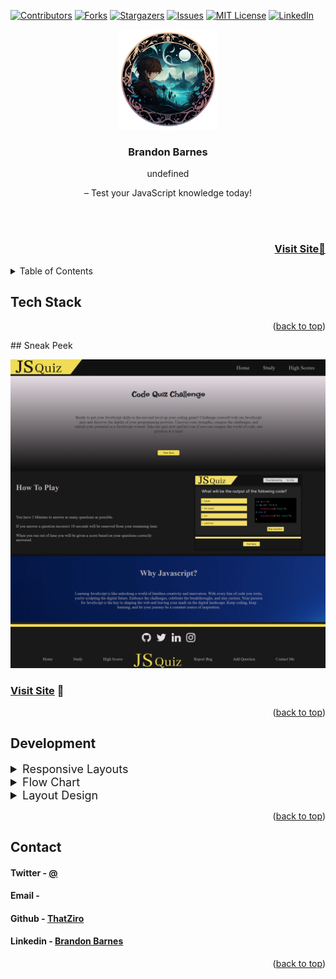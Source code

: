 
  <a name="readme-top"></a>
  
  [![Contributors][contributors-shield]][contributors-url]
  [![Forks][forks-shield]][forks-url]
  [![Stargazers][stars-shield]][stars-url]
  [![Issues][issues-shield]][issues-url]
  [![MIT License][license-shield]][license-url]
  [![LinkedIn][linkedin-shield]][linkedin-url]
  
  <div align="center">
  <a href="https://github.com/ThatZiro/Javascript-Quiz">
  <img src="./README_Assets/README-Logo.png" alt="Logo" width="160" height="160">
  </a>

  <h3 align="center">Brandon Barnes</h3>

  <p align="center">undefined
  </p>
  <p> – Test your JavaScript knowledge today!</p>

  </div>
  </br>
  </br>

  <h3 font size="1" align="right"><a href="https://ThatZiro.github.io/Javascript-Quiz/" target="_blank">Visit Site🚀</a></h3>
  
  <!-- TABLE OF CONTENTS -->
  <details>
  <summary>Table of Contents</summary>
  <ol>
    <li><a href="#tech-stack">Tech Stack</a></li>
    <li><a href="#sneak-peek">Sneak Peek</a></li>
    <li><a href="#development">Development</a></li>
    <li><a href="#contact">Contact</a></li>
  </ol>
  </details>
  
  ## Tech Stack
  <a name="tech-stack"></a>
  <p align="right">(<a href="#readme-top">back to top</a>)</p>
  ## Sneak Peek

  <a name="sneak-peek"></a>
  ![mockup720](./README_Assets/README-SneakPeak.png)

  ### <a href="https://ThatZiro.github.io/Javascript-Quiz/" target="_blank">Visit Site</a> 🚀

  <p align="right">(<a href="#readme-top">back to top</a>)</p>

  
  
  ## Development

  <a name="development"></a>
  
  <details>
    <summary  style="font-size:18px">Responsive Layouts</summary>
    <img src="./README_Assets/README-phone-preview.png" alt="Logo" width="1000">
  </details>  
  <details>
    <summary  style="font-size:18px">Flow Chart</summary>
    <img src="./README_Assets/README-Chart-1.png" alt="Logo" width="1000">
  </details>
  <details>
    <summary style="font-size:18px">Layout Design</summary>
    <img src="./README_Assets/README-Chart-2.png" alt="Logo" width="1000">
  </details>
  
  <p align="right">(<a href="#readme-top">back to top</a>)</p>
  
   ## Contact

  <a name="contact"></a>

  <h4>Twitter - <a href="https://twitter.com/undefined">@</a></h4>
  <h4>Email - <a href="mailto:"></a></h4>
  <h4>Github - <a href="https://github.com/ThatZiro">ThatZiro</a></h4>
  <h4>Linkedin - <a href="https://www.linkedin.com/in//">Brandon Barnes</a></h4>

  <p align="right">(<a href="#readme-top">back to top</a>)</p>
  <!-- MARKDOWN LINKS & IMAGES -->
  <!-- https://www.markdownguide.org/basic-syntax/#reference-style-links -->

  [contributors-shield]: https://img.shields.io/github/contributors/ThatZiro/Javascript-Quiz.svg?style=for-the-badge
  [contributors-url]: https://github.com/ThatZiro/Javascript-Quiz/graphs/contributors
  [forks-shield]: https://img.shields.io/github/forks/ThatZiro/Javascript-Quiz.svg?style=for-the-badge
  [forks-url]: https://github.com/ThatZiro/Javascript-Quiz/network/members
  [stars-shield]: https://img.shields.io/github/stars/ThatZiro/Javascript-Quiz.svg?style=for-the-badge
  [stars-url]: https://github.com/ThatZiro/Javascript-Quiz/stargazers
  [issues-shield]: https://img.shields.io/github/issues/ThatZiro/Javascript-Quiz.svg?style=for-the-badge
  [issues-url]: https://github.com/ThatZiro/Javascript-Quiz/issues
  [license-shield]: https://img.shields.io/github/license/ThatZiro/Javascript-Quiz.svg?style=for-the-badge
  [license-url]: https://github.com/ThatZiro/Javascript-Quiz/blob/master/LICENSE.txt
  [linkedin-shield]: https://img.shields.io/badge/-LinkedIn-black.svg?style=for-the-badge&logo=linkedin&colorB=555
  [linkedin-url]: https://linkedin.com/in/linkedin_username

  